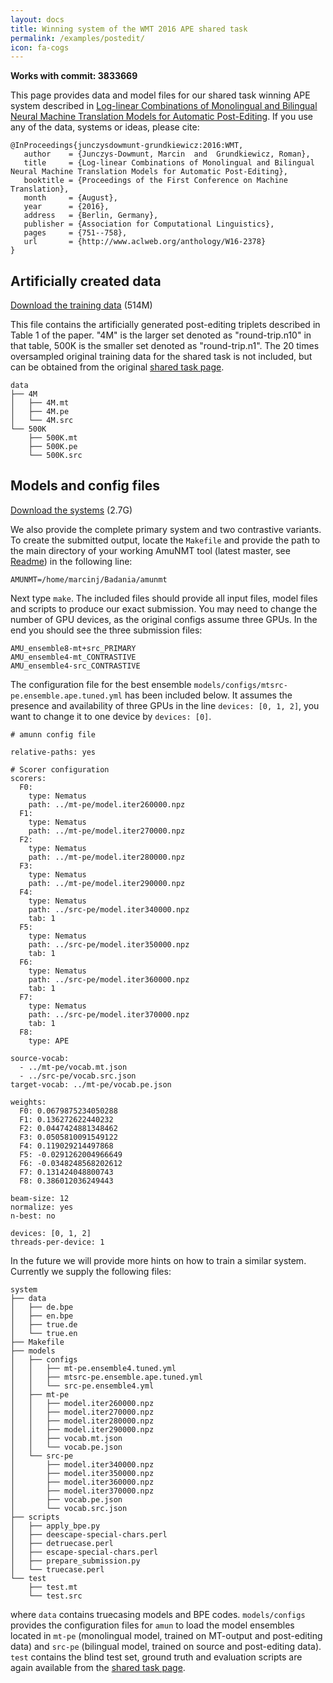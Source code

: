 ```yaml
---
layout: docs
title: Winning system of the WMT 2016 APE shared task
permalink: /examples/postedit/
icon: fa-cogs
---
```


**Works with commit: 3833669**

This page provides data and model files for our shared task winning APE system described in [Log-linear Combinations of Monolingual and Bilingual Neural Machine Translation Models for Automatic Post-Editing](http://www.aclweb.org/anthology/W16-2378). If you use any of the data, systems or ideas, please cite:

    @InProceedings{junczysdowmunt-grundkiewicz:2016:WMT,
       author    = {Junczys-Dowmunt, Marcin  and  Grundkiewicz, Roman},
       title     = {Log-linear Combinations of Monolingual and Bilingual Neural Machine Translation Models for Automatic Post-Editing},
       booktitle = {Proceedings of the First Conference on Machine Translation},
       month     = {August},
       year      = {2016},
       address   = {Berlin, Germany},
       publisher = {Association for Computational Linguistics},
       pages     = {751--758},
       url       = {http://www.aclweb.org/anthology/W16-2378}
    }


## Artificially created data
[Download the training data](http://odkrywka.wmi.amu.edu.pl/static/data/ape/data.tgz) (514M)

This file contains the artificially generated post-editing triplets described in Table 1 of the paper. "4M" is the larger set denoted as "round-trip.n10" in that table, 500K is the smaller set denoted as "round-trip.n1". The 20 times oversampled original training data for the shared task is not included, but can be obtained from the original [shared task page](http://www.statmt.org/wmt16/ape-task.html).

    data
    ├── 4M
    │   ├── 4M.mt
    │   ├── 4M.pe
    │   └── 4M.src
    └── 500K
        ├── 500K.mt
        ├── 500K.pe
        └── 500K.src

## Models and config files
[Download the systems](http://odkrywka.wmi.amu.edu.pl/static/data/ape/system.tgz) (2.7G)

We also provide the complete primary system and two contrastive variants. To create the submitted output, locate the ```Makefile``` and provide the path to the main directory of your working AmuNMT tool (latest master, see [Readme](https://github.com/emjotde/amunmt/blob/master/README.md)) in the following line:

    AMUNMT=/home/marcinj/Badania/amunmt 

Next type ```make```. The included files should provide all input files, model files and scripts to produce our exact submission. You may need to change the number of GPU devices, as the original configs assume three GPUs. In the end you should see the three submission files:

    AMU_ensemble8-mt+src_PRIMARY
    AMU_ensemble4-mt_CONTRASTIVE
    AMU_ensemble4-src_CONTRASTIVE

The configuration file for the best ensemble ```models/configs/mtsrc-pe.ensemble.ape.tuned.yml``` has been included below. It assumes the presence and availability of three GPUs in the line ```devices: [0, 1, 2]```, you want to change it to one device by ```devices: [0]```. 

    # amunn config file

    relative-paths: yes

    # Scorer configuration
    scorers:
      F0:
        type: Nematus
        path: ../mt-pe/model.iter260000.npz
      F1:
        type: Nematus
        path: ../mt-pe/model.iter270000.npz
      F2:
        type: Nematus
        path: ../mt-pe/model.iter280000.npz
      F3:
        type: Nematus
        path: ../mt-pe/model.iter290000.npz
      F4:
        type: Nematus
        path: ../src-pe/model.iter340000.npz
        tab: 1
      F5:
        type: Nematus
        path: ../src-pe/model.iter350000.npz
        tab: 1
      F6:
        type: Nematus
        path: ../src-pe/model.iter360000.npz
        tab: 1
      F7:
        type: Nematus
        path: ../src-pe/model.iter370000.npz
        tab: 1
      F8:
        type: APE

    source-vocab:
      - ../mt-pe/vocab.mt.json
      - ../src-pe/vocab.src.json
    target-vocab: ../mt-pe/vocab.pe.json

    weights:
      F0: 0.0679875234050288
      F1: 0.136272622440232
      F2: 0.0447424881348462
      F3: 0.0505810091549122
      F4: 0.119029214497868
      F5: -0.0291262004966649
      F6: -0.0348248568202612
      F7: 0.131424048800743
      F8: 0.386012036249443

    beam-size: 12
    normalize: yes
    n-best: no

    devices: [0, 1, 2]
    threads-per-device: 1

In the future we will provide more hints on how to train a similar system. Currently we supply the following files:

    system
    ├── data
    │   ├── de.bpe
    │   ├── en.bpe
    │   ├── true.de
    │   └── true.en
    ├── Makefile
    ├── models
    │   ├── configs
    │   │   ├── mt-pe.ensemble4.tuned.yml
    │   │   ├── mtsrc-pe.ensemble.ape.tuned.yml
    │   │   └── src-pe.ensemble4.yml
    │   ├── mt-pe
    │   │   ├── model.iter260000.npz
    │   │   ├── model.iter270000.npz
    │   │   ├── model.iter280000.npz
    │   │   ├── model.iter290000.npz
    │   │   ├── vocab.mt.json
    │   │   └── vocab.pe.json
    │   └── src-pe
    │       ├── model.iter340000.npz
    │       ├── model.iter350000.npz
    │       ├── model.iter360000.npz
    │       ├── model.iter370000.npz
    │       ├── vocab.pe.json
    │       └── vocab.src.json
    ├── scripts
    │   ├── apply_bpe.py
    │   ├── deescape-special-chars.perl
    │   ├── detruecase.perl
    │   ├── escape-special-chars.perl
    │   ├── prepare_submission.py
    │   └── truecase.perl
    └── test
        ├── test.mt
        └── test.src

where ```data``` contains truecasing models and BPE codes. ```models/configs``` provides the configuration files for ```amun``` to load the model ensembles located in ```mt-pe``` (monolingual model, trained on MT-output and post-editing data) and ```src-pe``` (bilingual model, trained on source and post-editing data). ```test``` contains the blind test set, ground truth and evaluation scripts are again available from the [shared task page](http://www.statmt.org/wmt16/ape-task.html).
